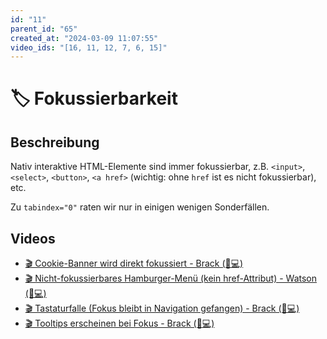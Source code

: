 ```yaml
---
id: "11"
parent_id: "65"
created_at: "2024-03-09 11:07:55"
video_ids: "[16, 11, 12, 7, 6, 15]"
---
```


# 🏷️ Fokussierbarkeit

## Beschreibung

Nativ interaktive HTML-Elemente sind immer fokussierbar, z.B. `<input>`, `<select>`, `<button>`, `<a href>` (wichtig: ohne `href` ist es nicht fokussierbar), etc.

Zu `tabindex="0"` raten wir nur in einigen wenigen Sonderfällen.

## Videos

- [🎬 Cookie-Banner wird direkt fokussiert - Brack (💚💻)](/de/videos/cookie-banner-wird-direkt-fokussiert-brack)
- [🎬 Nicht-fokussierbares Hamburger-Menü (kein href-Attribut) - Watson (🚨💻)](/de/videos/nicht-fokussierbares-hamburger-menue-kein-href-attribut-watson)
- [🎬 Tastaturfalle (Fokus bleibt in Navigation gefangen) - Brack (🚨💻)](/de/videos/tastaturfalle-fokus-bleibt-in-navigation-gefangen-brack)
- [🎬 Tooltips erscheinen bei Fokus - Brack (💚💻)](/de/videos/tooltips-erscheinen-bei-fokus-brack)
